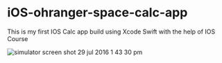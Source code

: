 # iOS-ohranger-space-calc-app
This is my first IOS Calc app build using Xcode Swift with the help of IOS Course 


![simulator screen shot 29 jul 2016 1 43 30 pm](https://cloud.githubusercontent.com/assets/11006814/17238921/79727f74-5592-11e6-85d5-d9d6ad4f8921.png)
